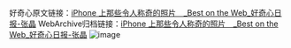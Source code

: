 好奇心原文链接：[iPhone 上那些令人称奇的照片　_Best on the Web_好奇心日报-张晶](https://www.qdaily.com/articles/1666.html)
WebArchive归档链接：[iPhone 上那些令人称奇的照片　_Best on the Web_好奇心日报-张晶](http://web.archive.org/web/20190623150000/https://www.qdaily.com/articles/1666.html)
![image](http://ww3.sinaimg.cn/large/007d5XDply1g3v4h9dwgrj30u05xbnfk)